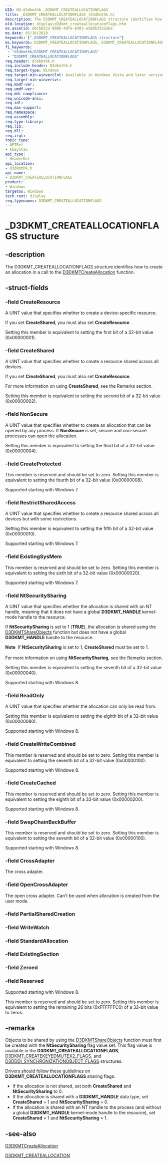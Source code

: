```yaml
---
UID: NS:d3dkmthk._D3DKMT_CREATEALLOCATIONFLAGS
title: _D3DKMT_CREATEALLOCATIONFLAGS (d3dkmthk.h)
description: The D3DKMT_CREATEALLOCATIONFLAGS structure identifies how to create an allocation in a call to the D3DKMTCreateAllocation function.
old-location: display\d3dkmt_createallocationflags.htm
ms.assetid: ddcb8222-808b-4dfe-9303-a588b3522ebe
ms.date: 05/10/2018
keywords: ["_D3DKMT_CREATEALLOCATIONFLAGS structure"]
ms.keywords: D3DKMT_CREATEALLOCATIONFLAGS, D3DKMT_CREATEALLOCATIONFLAGS structure [Display Devices], OpenGL_Structs_0b22984b-feef-4975-b7d9-596427c82b2b.xml, _D3DKMT_CREATEALLOCATIONFLAGS, d3dkmthk/D3DKMT_CREATEALLOCATIONFLAGS, display.d3dkmt_createallocationflags
f1_keywords:
 - "d3dkmthk/D3DKMT_CREATEALLOCATIONFLAGS"
 - "D3DKMT_CREATEALLOCATIONFLAGS"
req.header: d3dkmthk.h
req.include-header: D3dkmthk.h
req.target-type: Windows
req.target-min-winverclnt: Available in Windows Vista and later versions of the Windows operating systems.
req.target-min-winversvr: 
req.kmdf-ver: 
req.umdf-ver: 
req.ddi-compliance: 
req.unicode-ansi: 
req.idl: 
req.max-support: 
req.namespace: 
req.assembly: 
req.type-library: 
req.lib: 
req.dll: 
req.irql: 
topic_type:
- APIRef
- kbSyntax
api_type:
- HeaderDef
api_location:
- d3dkmthk.h
api_name:
- D3DKMT_CREATEALLOCATIONFLAGS
product:
- Windows
targetos: Windows
tech.root: display
req.typenames: D3DKMT_CREATEALLOCATIONFLAGS
---
```


# _D3DKMT_CREATEALLOCATIONFLAGS structure


## -description


The D3DKMT_CREATEALLOCATIONFLAGS structure identifies how to create an allocation in a call to the <a href="https://docs.microsoft.com/windows-hardware/drivers/ddi/d3dkmthk/nf-d3dkmthk-d3dkmtcreateallocation">D3DKMTCreateAllocation</a> function.


## -struct-fields




### -field CreateResource

A UINT value that specifies whether to create a device-specific resource.

If you set <b>CreateShared</b>, you must also set <b>CreateResource</b>.

Setting this member is equivalent to setting the first bit of a 32-bit value (0x00000001).


### -field CreateShared

A UINT value that specifies whether to create a resource shared across all devices. 

If you set <b>CreateShared</b>, you must also set <b>CreateResource</b>.

For more information on using <b>CreateShared</b>, see the Remarks section.

Setting this member is equivalent to setting the second bit of a 32-bit value (0x00000002).


### -field NonSecure

A UINT value that specifies whether to create an allocation that can be opened by any process. If <b>NonSecure</b> is set, secure and non-secure processes can open the allocation.

Setting this member is equivalent to setting the third bit of a 32-bit value (0x00000004).


### -field CreateProtected

This member is reserved and should be set to zero. Setting this member is equivalent to setting the fourth bit of a 32-bit value (0x00000008).

Supported starting with Windows 7.


### -field RestrictSharedAccess

A UINT value that specifies whether to create a resource shared across all devices but with some restrictions.

Setting this member is equivalent to setting the fifth bit of a 32-bit value (0x00000010).

Supported starting with Windows 7.


### -field ExistingSysMem

This member is reserved and should be set to zero. Setting this member is equivalent to setting the sixth bit of a 32-bit value (0x00000020).

Supported starting with Windows 7.


### -field NtSecuritySharing

A UINT value that specifies whether the allocation is shared with an NT handle, meaning that it  does not have a global <b>D3DKMT_HANDLE</b> kernel-mode handle to the resource.

If <b>NtSecuritySharing</b> is set to 1 (<b>TRUE</b>), the allocation is shared using the <a href="https://docs.microsoft.com/windows-hardware/drivers/ddi/d3dkmthk/nf-d3dkmthk-d3dkmtshareobjects">D3DKMTShareObjects</a> function but does not have a global <b>D3DKMT_HANDLE</b> handle to the resource.

<div class="alert"><b>Note</b>  If <b>NtSecuritySharing</b> is set to 1,  <b>CreateShared</b>  must be set to 1.</div>
<div> </div>
For more information on using <b>NtSecuritySharing</b>, see the Remarks section.

Setting this member is equivalent to setting the seventh bit of a 32-bit value (0x00000040).

Supported starting with Windows 8.


### -field ReadOnly

A UINT value that specifies whether the allocation can only be read from.

Setting this member is equivalent to setting the eighth bit of a 32-bit value (0x00000080).

Supported starting with Windows 8.


### -field CreateWriteCombined

This member is reserved and should be set to zero. Setting this member is equivalent to setting the seventh bit of a 32-bit value (0x00000100).

Supported starting with Windows 8.


### -field CreateCached

This member is reserved and should be set to zero. Setting this member is equivalent to setting the eighth bit of a 32-bit value (0x00000200).

Supported starting with Windows 8.


### -field SwapChainBackBuffer

This member is reserved and should be set to zero. Setting this member is equivalent to setting the seventh bit of a 32-bit value (0x00000100).

Supported starting with Windows 8.


### -field CrossAdapter

The cross adapter.


### -field OpenCrossAdapter

 
The open cross adapter. Can't be used when allocation is created from the user mode.

### -field PartialSharedCreation

 


### -field WriteWatch

 


### -field StandardAllocation

 


### -field ExistingSection

 


### -field Zeroed

 


### -field Reserved

Supported starting with Windows 8.

This member is reserved and should be set to zero. Setting this member is equivalent to setting the remaining 26 bits (0xFFFFFFC0) of a 32-bit value to zeros.


## -remarks



Objects to be shared by using the <a href="https://docs.microsoft.com/windows-hardware/drivers/ddi/d3dkmthk/nf-d3dkmthk-d3dkmtshareobjects">D3DKMTShareObjects</a> function must first be created with the <b>NtSecuritySharing</b> flag value set. This flag value is available in the <b>D3DKMT_CREATEALLOCATIONFLAGS</b>, <a href="https://docs.microsoft.com/windows-hardware/drivers/ddi/d3dkmthk/ns-d3dkmthk-_d3dkmt_createkeyedmutex2_flags">D3DKMT_CREATEKEYEDMUTEX2_FLAGS</a>, and <a href="https://docs.microsoft.com/windows-hardware/drivers/ddi/d3dukmdt/ns-d3dukmdt-_d3dddi_synchronizationobject_flags">D3DDDI_SYNCHRONIZATIONOBJECT_FLAGS</a> structures.

Drivers should follow these guidelines on <b>D3DKMT_CREATEALLOCATIONFLAGS</b> sharing flags:

<ul>
<li>If the allocation is not shared, set both  <b>CreateShared</b> and <b>NtSecuritySharing</b> to 0.</li>
<li>If the allocation is shared with a <b>D3DKMT_HANDLE</b> data type, set <b>CreateShared</b> = 1 and <b>NtSecuritySharing</b> = 0.</li>
<li>If the allocation is shared with an NT handle to the process (and without a global <b>D3DKMT_HANDLE</b> kernel-mode handle to the resource), set <b>CreateShared</b> = 1 and <b>NtSecuritySharing</b> = 1.</li>
</ul>



## -see-also




<a href="https://docs.microsoft.com/windows-hardware/drivers/ddi/d3dkmthk/nf-d3dkmthk-d3dkmtcreateallocation">D3DKMTCreateAllocation</a>



<a href="https://docs.microsoft.com/windows-hardware/drivers/ddi/d3dkmthk/ns-d3dkmthk-_d3dkmt_createallocation">D3DKMT_CREATEALLOCATION</a>
 

 

